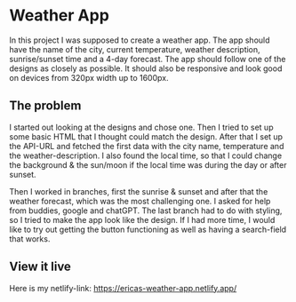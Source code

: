 # Weather App

In this project I was supposed to create a weather app. The app should have the name of the city, current temperature, weather description, sunrise/sunset time and a 4-day forecast. The app should follow one of the designs as closely as possible.
It should also be responsive and look good on devices from 320px width up to 1600px.

## The problem

I started out looking at the designs and chose one. Then I tried to set up some basic HTML that I thought could match the design. After that I set up the API-URL and fetched the first data with the city name, temperature and the weather-description. I also found the local time, so that I could change the background & the sun/moon if the local time was during the day or after sunset.

Then I worked in branches, first the sunrise & sunset and after that the weather forecast, which was the most challenging one. I asked for help from buddies, google and chatGPT. The last branch had to do with styling, so I tried to make the app look like the design. If I had more time, I would like to try out getting the button functioning as well as having a search-field that works.

## View it live

Here is my netlify-link: https://ericas-weather-app.netlify.app/
